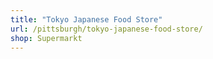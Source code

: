```yaml
---
title: "Tokyo Japanese Food Store"
url: /pittsburgh/tokyo-japanese-food-store/
shop: Supermarkt
---
```

